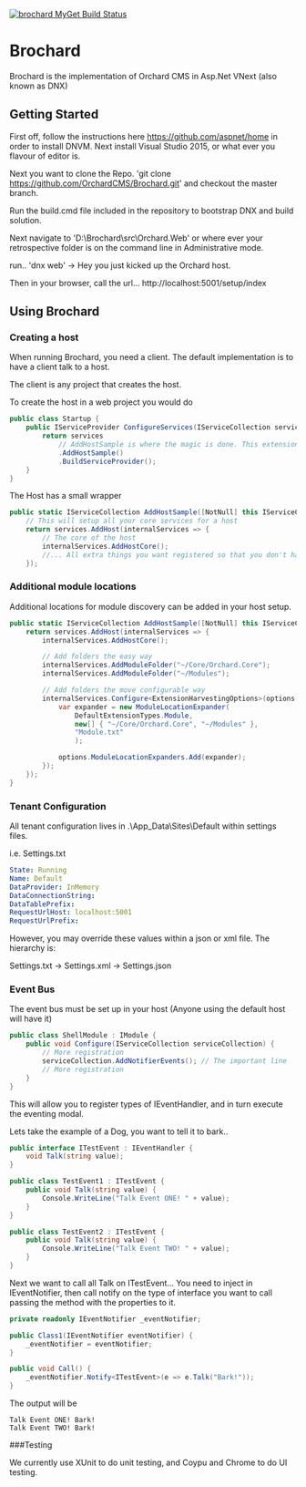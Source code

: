 [![brochard MyGet Build Status](https://www.myget.org/BuildSource/Badge/brochard?identifier=098718e3-f53d-4bcd-b29e-cb9da86823c0)](https://www.myget.org/)

# Brochard

Brochard is the implementation of Orchard CMS in Asp.Net VNext (also known as DNX)

## Getting Started

First off, follow the instructions here https://github.com/aspnet/home in order to install DNVM. Next install Visual Studio 2015, or what ever you flavour of editor is.

Next you want to clone the Repo. 'git clone https://github.com/OrchardCMS/Brochard.git' and checkout the master branch.

Run the build.cmd file included in the repository to bootstrap DNX and build solution.

Next navigate to 'D:\Brochard\src\Orchard.Web' or where ever your retrospective folder is on the command line in Administrative mode.

run.. 'dnx web' -> Hey you just kicked up the Orchard host.

Then in your browser, call the url... http://localhost:5001/setup/index

## Using Brochard

### Creating a host

When running Brochard, you need a client. The default implementation is to have a client talk to a host.

The client is any project that creates the host.

To create the host in a web project you would do

```c#
public class Startup {
    public IServiceProvider ConfigureServices(IServiceCollection services) {
        return services
            // AddHostSample is where the magic is done. This extension method lives in the Host (Orchard.Hosting.Web)
            .AddHostSample()
            .BuildServiceProvider();
    }
}
```

The Host has a small wrapper


```c#
public static IServiceCollection AddHostSample([NotNull] this IServiceCollection services) {
    // This will setup all your core services for a host
    return services.AddHost(internalServices => {
        // The core of the host
        internalServices.AddHostCore();
        //... All extra things you want registered so that you don't have to touch the core host.
    });
```

### Additional module locations

Additional locations for module discovery can be added in your host setup.

```c#
public static IServiceCollection AddHostSample([NotNull] this IServiceCollection services) {
    return services.AddHost(internalServices => {
        internalServices.AddHostCore();

        // Add folders the easy way
        internalServices.AddModuleFolder("~/Core/Orchard.Core");
        internalServices.AddModuleFolder("~/Modules");

        // Add folders the move configurable way
        internalServices.Configure<ExtensionHarvestingOptions>(options => {
            var expander = new ModuleLocationExpander(
                DefaultExtensionTypes.Module,
                new[] { "~/Core/Orchard.Core", "~/Modules" },
                "Module.txt"
                );

            options.ModuleLocationExpanders.Add(expander);
        });
    });
}
```

### Tenant Configuration

All tenant configuration lives in .\App_Data\Sites\Default within settings files.

i.e. Settings.txt
```yaml
State: Running
Name: Default
DataProvider: InMemory
DataConnectionString:
DataTablePrefix:
RequestUrlHost: localhost:5001
RequestUrlPrefix:
```

However, you may override these values within a json or xml file. The hierarchy is:

Settings.txt
  -> Settings.xml
     -> Settings.json

### Event Bus

The event bus must be set up in your host (Anyone using the default host will have it)

```c#
public class ShellModule : IModule {
    public void Configure(IServiceCollection serviceCollection) {
        // More registration
        serviceCollection.AddNotifierEvents(); // The important line
        // More registration
    }
}
```

This will allow you to register types of IEventHandler, and in turn execute the eventing modal.

Lets take the example of a Dog, you want to tell it to bark..

```c#
public interface ITestEvent : IEventHandler {
    void Talk(string value);
}

public class TestEvent1 : ITestEvent {
    public void Talk(string value) {
        Console.WriteLine("Talk Event ONE! " + value);
    }
}

public class TestEvent2 : ITestEvent {
    public void Talk(string value) {
        Console.WriteLine("Talk Event TWO! " + value);
    }
}
```

Next we want to call all Talk on ITestEvent... You need to inject in IEventNotifier,
then call notify on the type of interface you want to call passing the method
with the properties to it.

```c#
private readonly IEventNotifier _eventNotifier;

public Class1(IEventNotifier eventNotifier) {
    _eventNotifier = eventNotifier;
}

public void Call() {
    _eventNotifier.Notify<ITestEvent>(e => e.Talk("Bark!"));
}
```

The output will be
```
Talk Event ONE! Bark!
Talk Event TWO! Bark!
```

###Testing

We currently use XUnit to do unit testing, and Coypu and Chrome to do UI testing.
